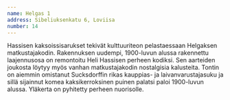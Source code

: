 ```yaml
---
name: Helgas 1
address: Sibeliuksenkatu 6, Loviisa
number: 14
---
```

Hassisen kaksoissisarukset tekivät kulttuuriteon pelastaessaan Helgaksen matkustajakodin. Rakennuksen uudempi, 1900-luvun alussa rakennettu laajennusosa on remontoitu Heli Hassisen perheen kodiksi. Sen aarteiden joukosta löytyy myös vanhan matkustajakodin nostalgisia kalusteita. Tontin on aiemmin omistanut Sucksdorffin rikas kauppias- ja laivanvarustajasuku ja sillä sijainnut komea kaksikerroksinen puinen palatsi paloi 1900-luvun alussa. Yläkerta on pyhitetty perheen nuorisolle.